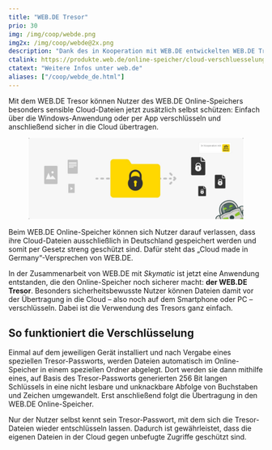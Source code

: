 ```yaml
---
title: "WEB.DE Tresor"
prio: 30
img: /img/coop/webde.png
img2x: /img/coop/webde@2x.png
description: "Dank des in Kooperation mit WEB.DE entwickelten WEB.DE Tresors können Nutzer des WEB.DE Online-Speichers besonders sensible Cloud-Dateien jetzt zusätzlich selbst schützen: Einfach über die Windows-Anwendung oder per App verschlüsseln und anschließend sicher in die Cloud übertragen."
ctalink: https://produkte.web.de/online-speicher/cloud-verschluesselung/
ctatext: "Weitere Infos unter web.de"
aliases: ["/coop/webde_de.html"]
---
```


Mit dem WEB.DE Tresor können Nutzer des WEB.DE Online-Speichers besonders sensible Cloud-Dateien jetzt zusätzlich selbst schützen: Einfach über die Windows-Anwendung oder per App verschlüsseln und anschließend sicher in die Cloud übertragen.

<figure class="text-center">
  <img class="inline-block rounded-lg" src="/img/coop/webde-banner.jpg" alt="WEB.DE Banner"/>
</figure>

Beim WEB.DE Online-Speicher können sich Nutzer darauf verlassen, dass ihre Cloud-Dateien ausschließlich in Deutschland gespeichert werden und somit per Gesetz streng geschützt sind. Dafür steht das „Cloud made in Germany“-Versprechen von WEB.DE.

In der Zusammenarbeit von WEB.DE mit _Skymatic_ ist jetzt eine Anwendung entstanden, die den Online-Speicher noch sicherer macht: **der WEB.DE Tresor**. Besonders sicherheitsbewusste Nutzer können Dateien damit vor der Übertragung in die Cloud – also noch auf dem Smartphone oder PC – verschlüsseln. Dabei ist die Verwendung des Tresors ganz einfach.

## So funktioniert die Verschlüsselung
Einmal auf dem jeweiligen Gerät installiert und nach Vergabe eines speziellen Tresor-Passworts, werden Dateien automatisch im Online-Speicher in einem speziellen Ordner abgelegt. Dort werden sie dann mithilfe eines, auf Basis des Tresor-Passworts generierten 256 Bit langen Schlüssels in eine nicht lesbare und unknackbare Abfolge von Buchstaben und Zeichen umgewandelt. Erst anschließend folgt die Übertragung in den WEB.DE Online-Speicher.

Nur der Nutzer selbst kennt sein Tresor-Passwort, mit dem sich die Tresor-Dateien wieder entschlüsseln lassen. Dadurch ist gewährleistet, dass die eigenen Dateien in der Cloud gegen unbefugte Zugriffe geschützt sind.
